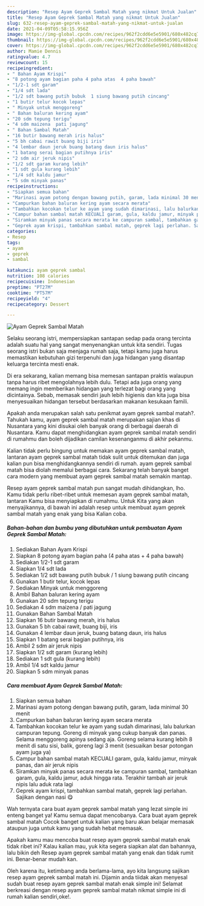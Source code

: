 ```yaml
---
description: "Resep Ayam Geprek Sambal Matah yang nikmat Untuk Jualan"
title: "Resep Ayam Geprek Sambal Matah yang nikmat Untuk Jualan"
slug: 632-resep-ayam-geprek-sambal-matah-yang-nikmat-untuk-jualan
date: 2021-04-09T05:58:15.956Z
image: https://img-global.cpcdn.com/recipes/962f2cdd6e5e5901/680x482cq70/ayam-geprek-sambal-matah-foto-resep-utama.jpg
thumbnail: https://img-global.cpcdn.com/recipes/962f2cdd6e5e5901/680x482cq70/ayam-geprek-sambal-matah-foto-resep-utama.jpg
cover: https://img-global.cpcdn.com/recipes/962f2cdd6e5e5901/680x482cq70/ayam-geprek-sambal-matah-foto-resep-utama.jpg
author: Mamie Dennis
ratingvalue: 4.7
reviewcount: 15
recipeingredient:
- " Bahan Ayam Krispi"
- "8 potong ayam bagian paha 4 paha atas  4 paha bawah"
- "1/2-1 sdt garam"
- "1/4 sdt lada"
- "1/2 sdt bawang putih bubuk  1 siung bawang putih cincang"
- "1 butir telur kocok lepas"
- " Minyak untuk menggoreng"
- " Bahan baluran kering ayam"
- "20 sdm tepung terigu"
- "4 sdm maizena  pati jagung"
- " Bahan Sambal Matah"
- "16 butir bawang merah iris halus"
- "5 bh cabai rawit buang biji iris"
- "4 lembar daun jeruk buang batang daun iris halus"
- "1 batang serai bagian putihnya iris"
- "2 sdm air jeruk nipis"
- "1/2 sdt garam kurang lebih"
- "1 sdt gula kurang lebih"
- "1/4 sdt kaldu jamur"
- "5 sdm minyak panas"
recipeinstructions:
- "Siapkan semua bahan"
- "Marinasi ayam potong dengan bawang putih, garam, lada minimal 30 menit"
- "Campurkan bahan baluran kering ayam secara merata"
- "Tambahkan kocokan telur ke ayam yang sudah dimarinasi, lalu balurkan campuran tepung. Goreng di minyak yang cukup banyak dan panas. Selama menggoreng apinya sedang aja. Goreng selama kurang lebih 8 menit di satu sisi, balik, goreng lagi 3 menit (sesuaikan besar potongan ayam juga ya)"
- "Campur bahan sambal matah KECUALI garam, gula, kaldu jamur, minyak panas, dan air jeruk nipis"
- "Siramkan minyak panas secara merata ke campuran sambal, tambahkan garam, gula, kaldu jamur, aduk hingga rata. Terakhir tambah air jeruk nipis lalu aduk rata lagi"
- "Geprek ayam krispi, tambahkan sambal matah, geprek lagi perlahan. Sajikan dengan nasi 😋"
categories:
- Resep
tags:
- ayam
- geprek
- sambal

katakunci: ayam geprek sambal 
nutrition: 108 calories
recipecuisine: Indonesian
preptime: "PT27M"
cooktime: "PT57M"
recipeyield: "4"
recipecategory: Dessert

---
```



![Ayam Geprek Sambal Matah](https://img-global.cpcdn.com/recipes/962f2cdd6e5e5901/680x482cq70/ayam-geprek-sambal-matah-foto-resep-utama.jpg)

Selaku seorang istri, mempersiapkan santapan sedap pada orang tercinta adalah suatu hal yang sangat menyenangkan untuk kita sendiri. Tugas seorang istri bukan saja menjaga rumah saja, tetapi kamu juga harus memastikan kebutuhan gizi terpenuhi dan juga hidangan yang disantap keluarga tercinta mesti enak.

Di era  sekarang, kalian memang bisa memesan santapan praktis walaupun tanpa harus ribet mengolahnya lebih dulu. Tetapi ada juga orang yang memang ingin memberikan hidangan yang terlezat bagi orang yang dicintainya. Sebab, memasak sendiri jauh lebih higienis dan kita juga bisa menyesuaikan hidangan tersebut berdasarkan makanan kesukaan famili. 



Apakah anda merupakan salah satu penikmat ayam geprek sambal matah?. Tahukah kamu, ayam geprek sambal matah merupakan sajian khas di Nusantara yang kini disukai oleh banyak orang di berbagai daerah di Nusantara. Kamu dapat menghidangkan ayam geprek sambal matah sendiri di rumahmu dan boleh dijadikan camilan kesenanganmu di akhir pekanmu.

Kalian tidak perlu bingung untuk memakan ayam geprek sambal matah, lantaran ayam geprek sambal matah tidak sulit untuk ditemukan dan juga kalian pun bisa menghidangkannya sendiri di rumah. ayam geprek sambal matah bisa diolah memalui berbagai cara. Sekarang telah banyak banget cara modern yang membuat ayam geprek sambal matah semakin mantap.

Resep ayam geprek sambal matah pun sangat mudah dihidangkan, lho. Kamu tidak perlu ribet-ribet untuk memesan ayam geprek sambal matah, lantaran Kamu bisa menyiapkan di rumahmu. Untuk Kita yang akan menyajikannya, di bawah ini adalah resep untuk membuat ayam geprek sambal matah yang enak yang bisa Kalian coba.

<!--inarticleads1-->

##### Bahan-bahan dan bumbu yang dibutuhkan untuk pembuatan Ayam Geprek Sambal Matah:

1. Sediakan  Bahan Ayam Krispi
1. Siapkan 8 potong ayam bagian paha (4 paha atas + 4 paha bawah)
1. Sediakan 1/2-1 sdt garam
1. Siapkan 1/4 sdt lada
1. Sediakan 1/2 sdt bawang putih bubuk / 1 siung bawang putih cincang
1. Gunakan 1 butir telur, kocok lepas
1. Sediakan  Minyak untuk menggoreng
1. Ambil  Bahan baluran kering ayam
1. Gunakan 20 sdm tepung terigu
1. Sediakan 4 sdm maizena / pati jagung
1. Gunakan  Bahan Sambal Matah
1. Siapkan 16 butir bawang merah, iris halus
1. Gunakan 5 bh cabai rawit, buang biji, iris
1. Gunakan 4 lembar daun jeruk, buang batang daun, iris halus
1. Siapkan 1 batang serai bagian putihnya, iris
1. Ambil 2 sdm air jeruk nipis
1. Siapkan 1/2 sdt garam (kurang lebih)
1. Sediakan 1 sdt gula (kurang lebih)
1. Ambil 1/4 sdt kaldu jamur
1. Siapkan 5 sdm minyak panas




<!--inarticleads2-->

##### Cara membuat Ayam Geprek Sambal Matah:

1. Siapkan semua bahan
1. Marinasi ayam potong dengan bawang putih, garam, lada minimal 30 menit
1. Campurkan bahan baluran kering ayam secara merata
1. Tambahkan kocokan telur ke ayam yang sudah dimarinasi, lalu balurkan campuran tepung. Goreng di minyak yang cukup banyak dan panas. Selama menggoreng apinya sedang aja. Goreng selama kurang lebih 8 menit di satu sisi, balik, goreng lagi 3 menit (sesuaikan besar potongan ayam juga ya)
1. Campur bahan sambal matah KECUALI garam, gula, kaldu jamur, minyak panas, dan air jeruk nipis
1. Siramkan minyak panas secara merata ke campuran sambal, tambahkan garam, gula, kaldu jamur, aduk hingga rata. Terakhir tambah air jeruk nipis lalu aduk rata lagi
1. Geprek ayam krispi, tambahkan sambal matah, geprek lagi perlahan. Sajikan dengan nasi 😋




Wah ternyata cara buat ayam geprek sambal matah yang lezat simple ini enteng banget ya! Kamu semua dapat mencobanya. Cara buat ayam geprek sambal matah Cocok banget untuk kalian yang baru akan belajar memasak ataupun juga untuk kamu yang sudah hebat memasak.

Apakah kamu mau mencoba buat resep ayam geprek sambal matah enak tidak ribet ini? Kalau kalian mau, yuk kita segera siapkan alat dan bahannya, lalu bikin deh Resep ayam geprek sambal matah yang enak dan tidak rumit ini. Benar-benar mudah kan. 

Oleh karena itu, ketimbang anda berlama-lama, ayo kita langsung sajikan resep ayam geprek sambal matah ini. Dijamin anda tiidak akan menyesal sudah buat resep ayam geprek sambal matah enak simple ini! Selamat berkreasi dengan resep ayam geprek sambal matah nikmat simple ini di rumah kalian sendiri,oke!.

